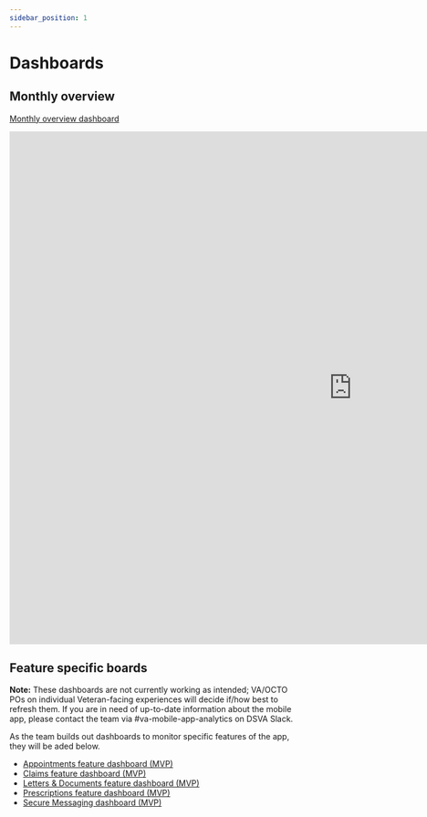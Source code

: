 ```yaml
---
sidebar_position: 1
---
```


# Dashboards

## Monthly overview
[Monthly overview dashboard](https://lookerstudio.google.com/embed/reporting/e28cd59a-b2e5-4f29-8ae4-a4eea6d23f9c/page/p_6ji09oht5c)
<iframe width="1200" height="900" src="https://lookerstudio.google.com/embed/reporting/e28cd59a-b2e5-4f29-8ae4-a4eea6d23f9c/page/p_6ji09oht5c" frameborder="0" allowfullscreen></iframe>

## Feature specific boards

<b>Note:</b> These dashboards are not currently working as intended; VA/OCTO POs on individual Veteran-facing experiences will decide if/how best to refresh them. If you are in need of up-to-date information about the mobile app, please contact the team via #va-mobile-app-analytics on DSVA Slack.

As the team builds out dashboards to monitor specific features of the app, they will be aded below.

* [Appointments feature dashboard (MVP)](https://lookerstudio.google.com/u/0/reporting/06c3f64f-fcbd-4c13-adb6-3a9c34503f63/page/p_wtepo1ul5c)
* [Claims feature dashboard (MVP)](https://lookerstudio.google.com/u/0/reporting/dea3ede1-2d2e-4401-abd7-a44beada8a35/page/p_wtepo1ul5c)
* [Letters & Documents feature dashboard (MVP)](https://lookerstudio.google.com/reporting/75ed7c08-937b-46d7-9f6f-6d3220129a62)
* [Prescriptions feature dashboard (MVP)](https://lookerstudio.google.com/u/0/reporting/8e2627dc-fd2c-4be0-83dc-b60f69df7527/page/p_wtepo1ul5c)
* [Secure Messaging dashboard (MVP)](https://lookerstudio.google.com/u/0/reporting/ee7b19ce-7c3a-4a0c-a5fe-1a5dcbdffc58/page/p_wtepo1ul5c)